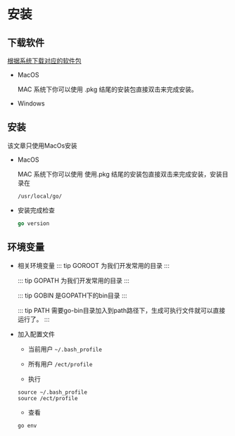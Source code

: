 # 安装

## 下载软件
[根据系统下载对应的软件包](https://golang.google.cn/dl/)

* MacOS

  MAC 系统下你可以使用 .pkg 结尾的安装包直接双击来完成安装。

* Windows


## 安装
该文章只使用MacOs安装
* MacOS

  MAC 系统下你可以使用 使用.pkg 结尾的安装包直接双击来完成安装，安装目录在 
  ``` linux
  /usr/local/go/
  ```

* 安装完成检查
  ``` go
  go version
  ```


## 环境变量
* 相关环境变量
  ::: tip GOROOT
  为我们开发常用的目录
  :::

  ::: tip GOPATH
  为我们开发常用的目录
  :::

  ::: tip GOBIN
  是GOPATH下的bin目录
  :::

  ::: tip PATH
  需要go-bin目录加入到path路径下，生成可执行文件就可以直接运行了。
  :::

* 加入配置文件
  
  * 当前用户 `~/.bash_profile`
  
  * 所有用户 `/ect/profile `

  * 执行
  ``` linux
  source ~/.bash_profile
  source /ect/profile
  ```

  * 查看
  ``` linux
  go env
  ```
